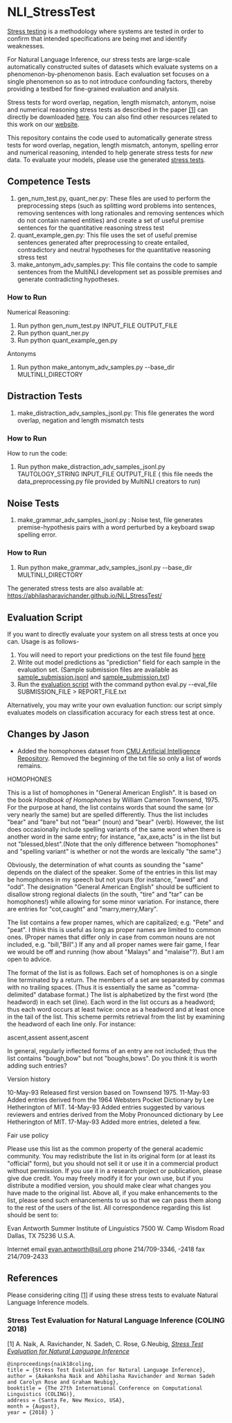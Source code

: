 # NLI_StressTest

[Stress testing](https://en.wikipedia.org/wiki/Stress_testing) is a methodology where systems are tested in order to confirm that intended specifications are being met and identify weaknesses.

For Natural Language Inference, our stress tests are large-scale automatically constructed suites of datasets which evaluate systems on a phenomenon-by-phenomenon basis. Each evaluation set focuses on a single phenomenon so as to not introduce confounding factors, thereby providing a testbed for fine-grained evaluation and analysis.

Stress tests for word overlap, negation, length mismatch, antonym, noise and numerical reasoning stress tests as described in the paper [[1]](https://arxiv.org/abs/1806.00692) can directly be downloaded  [here](https://drive.google.com/file/d/1faGA5pHdu5Co8rFhnXn-6jbBYC2R1dhw/view). You can also find other resources related to this work on our [website](https://abhilasharavichander.github.io/NLI_StressTest/). 

This repository contains the code used to automatically generate stress tests for word overlap, negation, length mismatch, antonym, spelling error and numerical reasoning, intended to help generate stress tests for _new_ data. To evaluate your models, please use the generated [stress tests](https://abhilasharavichander.github.io/NLI_StressTest/). 

## Competence Tests
1. gen_num_test.py, quant_ner.py: These files are used to perform the preprocessing steps (such as splitting word problems into sentences, removing sentences with long rationales and removing sentences which do not contain named entities) and create a set of useful premise sentences for the quantitative reasoning stress test
2. quant_example_gen.py: This file uses the set of useful premise sentences generated after preprocessing to create entailed, contradictory and neutral hypotheses for the quantitative reasoning stress test
3. make_antonym_adv_samples.py: This file contains the code to sample sentences from the MultiNLI development set as possible premises and generate contradicting hypotheses.

### How to Run

Numerical Reasoning:
1. Run python gen_num_test.py INPUT_FILE OUTPUT_FILE
2. Run python quant_ner.py
3. Run python quant_example_gen.py

Antonyms
1. Run python make_antonym_adv_samples.py --base_dir MULTINLI_DIRECTORY

## Distraction Tests
1. make_distraction_adv_samples_jsonl.py: This file generates the word overlap, negation and length mismatch tests

### How to Run

How to run the code:
1. Run python make_distraction_adv_samples_jsonl.py TAUTOLOGY_STRING INPUT_FILE OUTPUT_FILE ( this file needs the data_preprocessing.py file provided by MultiNLI creators to run)


## Noise Tests
1. make_grammar_adv_samples_jsonl.py : Noise test, file generates premise-hypothesis pairs with a word perturbed by a keyboard swap spelling error.

### How to Run
1. Run python make_grammar_adv_samples_jsonl.py --base_dir MULTINLI_DIRECTORY 

The generated stress tests are also available at: https://abhilasharavichander.github.io/NLI_StressTest/

## Evaluation Script
If you want to directly evaluate your system on all stress tests at once you can. 
 Usage is as follows-
1. You will need to report your predictions on the test file found [here](https://drive.google.com/file/d/1Gw3YgA63rFMqAEpzDtO0PKFJ3WsHPQ5d/view?usp=sharing)
2. Write out model predictions as "prediction" field for each sample in the evaluation set. (Sample submission files are available as [sample_submission.jsonl](https://drive.google.com/file/d/18r2lb0sU_YmOZ1mRjHdtyFhsfADD4Qje/view?usp=sharing) and [sample_submission.txt](https://drive.google.com/file/d/14MbtSB-G6RZ87hJNX9AS3I5cVSfz7PDh/view?usp=sharing))
3. Run the [evaluation script](https://github.com/AbhilashaRavichander/NLI_StressTest/blob/master/eval.py) with the command
	python eval.py --eval_file SUBMISSION_FILE > REPORT_FILE.txt

Alternatively, you may write your own evaluation function: our script simply evaluates models on classification accuracy for each stress test at once.

## Changes by Jason

* Added the homophones dataset from [CMU Artificial Intelligence Repository](https://www.cs.cmu.edu/afs/cs/project/ai-repository/ai/areas/speech/database/homofonz/0.html). Removed the beginning of the txt file so only a list of words remains.

HOMOPHONES

This is a list of homophones in "General American English". It is based on 
the book _Handbook of Homophones_ by William Cameron Townsend, 1975. 
For the purpose at hand, the list contains words that sound the same (or 
very nearly the same) but are spelled differently. Thus the list includes 
"bear" and "bare" but not "bear" (noun) and "bear" (verb). However, the list 
does occasionally include spelling variants of the same word when there 
is another word in the same entry; for instance, "ax,axe,acts" is in the list 
but not "blessed,blest".(Note that the only difference between 
"homophones" and "spelling variant" is whether or not the words are 
lexically "the same".)

Obviously, the determination of what counts as sounding the "same" 
depends on the dialect of the speaker. Some of the entries in this list may 
be homophones in my speech but not yours (for instance, "awed" and "odd". 
The designation "General American English" should be sufficient to 
disallow strong regional dialects (in the south, "tire" and "tar" can be 
homophones!) while allowing for some minor variation. For instance, there
are entries for "cot,caught" and "marry,merry,Mary".

The list contains a few proper names, which are capitalized; e.g. "Pete" 
and "peat". I think this is useful as long as proper names are limited to 
common ones. (Proper names that differ only in case from common nouns
are not included, e.g. "bill,"Bill".) If any and all proper names were fair 
game, I fear we would be off and running (how about "Malays" and 
"malaise"?). But I am open to advice.

The format of the list is as follows. Each set of homophones is on a single  
line terminated by a return. The members of a set are separated by 
commas with no trailing spaces. (Thus it is essentially the same as 
"comma-delimited" database format.) The list is alphabetized by the first 
word (the headword) in each set (line). Each word in the list occurs as a 
headword; thus each word occurs at least twice: once as a headword and at 
least once in the tail of the list. This scheme permits retrieval from the 
list by examining the headword of each line only. For instance:

ascent,assent
assent,ascent

In general, regularly inflected forms of an entry are not included; thus the
list contains "bough,bow" but not "boughs,bows". Do you think it is worth
adding such entries?

Version history

10-May-93  Released first version based on Townsend 1975.
11-May-93 Added entries derived from the 1964 Websters Pocket 
                   Dictionary by Lee Hetherington of MIT.
14-May-93 Added entries suggested by various reviewers and entries 
                  derived from the Moby Pronounced dictionary by Lee 
                  Hetherington of MIT.
17-May-93 Added more entries, deleted a few.

Fair use policy

Please use this list as the common property of the general academic 
community. You may redistribute the list in its original form (or at least 
its "official" form), but you should not sell it or use it in a commercial 
product without permission. If you use it in a research project or 
publication, please give due credit. You may freely modify it for your own 
use, but if you distribute a modified version, you should make clear what 
changes you have made to the original list. Above all, if you make 
enhancements to the list, please send such enhancements to us so that we 
can pass them along to the rest of the users of the list. All 
correspondence regarding this list should be sent to:

Evan Antworth
Summer Institute of Linguistics
7500 W. Camp Wisdom Road
Dallas, TX  75236
U.S.A.

Internet email evan.antworth@sil.org
phone 214/709-3346, -2418
fax 214/709-2433


## References

Please considering citing [[1]](https://arxiv.org/abs/1806.00692) if using these stress tests to evaluate Natural Language Inference models.

### Stress Test Evaluation for Natural Language Inference (COLING 2018)

[1] A. Naik, A. Ravichander, N. Sadeh, C. Rose, G.Neubig, [*Stress Test Evaluation for Natural Language Inference*](https://arxiv.org/abs/1806.00692)

```
@inproceedings{naik18coling, 
title = {Stress Test Evaluation for Natural Language Inference},
author = {Aakanksha Naik and Abhilasha Ravichander and Norman Sadeh and Carolyn Rose and Graham Neubig}, 
booktitle = {The 27th International Conference on Computational Linguistics (COLING)}, 
address = {Santa Fe, New Mexico, USA},
month = {August},
year = {2018} }
